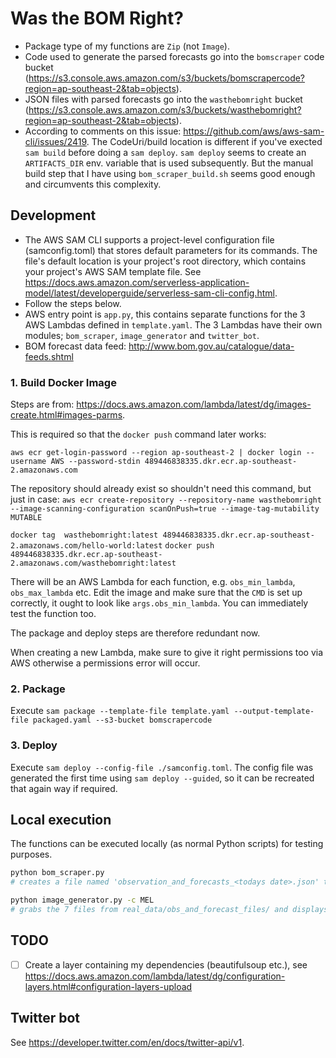 # Was the BOM Right?

- Package type of my functions are `Zip` (not `Image`).
- Code used to generate the parsed forecasts go into the `bomscraper` code bucket (https://s3.console.aws.amazon.com/s3/buckets/bomscrapercode?region=ap-southeast-2&tab=objects).
- JSON files with parsed forecasts go into the `wasthebomright` bucket (https://s3.console.aws.amazon.com/s3/buckets/wasthebomright?region=ap-southeast-2&tab=objects).
- According to comments on this issue: https://github.com/aws/aws-sam-cli/issues/2419. The CodeUri/build location is different if you've exected `sam build` before doing a `sam deploy`. `sam deploy` seems to create an `ARTIFACTS_DIR` env. variable that is used subsequently. But the manual build step that I have using `bom_scraper_build.sh` seems good enough and circumvents this complexity.

## Development

- The AWS SAM CLI supports a project-level configuration file (samconfig.toml) that stores default parameters for its commands. The file's default location is your project's root directory, which contains your project's AWS SAM template file. See https://docs.aws.amazon.com/serverless-application-model/latest/developerguide/serverless-sam-cli-config.html.
- Follow the steps below.
- AWS entry point is `app.py`, this contains separate functions for the 3 AWS Lambdas defined in `template.yaml`. The 3 Lambdas have their own modules; `bom_scraper`, `image_generator` and `twitter_bot`.
- BOM forecast data feed: http://www.bom.gov.au/catalogue/data-feeds.shtml

### 1. Build Docker Image

Steps are from: https://docs.aws.amazon.com/lambda/latest/dg/images-create.html#images-parms.

This is required so that the `docker push` command later works:

`aws ecr get-login-password --region ap-southeast-2 | docker login --username AWS --password-stdin 489446838335.dkr.ecr.ap-southeast-2.amazonaws.com`

The repository should already exist so shouldn't need this command, but just in case: `aws ecr create-repository --repository-name wasthebomright --image-scanning-configuration scanOnPush=true --image-tag-mutability MUTABLE`

`docker tag  wasthebomright:latest 489446838335.dkr.ecr.ap-southeast-2.amazonaws.com/hello-world:latest`
`docker push 489446838335.dkr.ecr.ap-southeast-2.amazonaws.com/wasthebomright:latest`

There will be an AWS Lambda for each function, e.g. `obs_min_lambda`, `obs_max_lambda` etc. Edit the image and make sure that the `CMD` is set up correctly, it ought to look like `args.obs_min_lambda`. You can immediately test the function too.

The package and deploy steps are therefore redundant now.

When creating a new Lambda, make sure to give it right permissions too via AWS otherwise a permissions error will occur.

### 2. Package

Execute `sam package --template-file template.yaml --output-template-file packaged.yaml --s3-bucket bomscrapercode`

### 3. Deploy

Execute `sam deploy --config-file ./samconfig.toml`. The config file was generated the first time using `sam deploy --guided`, so it can be recreated that again way if required.

## Local execution

The functions can be executed locally (as normal Python scripts) for testing purposes.

```bash
python bom_scraper.py
# creates a file named 'observation_and_forecasts_<todays date>.json' the output/ dir.

python image_generator.py -c MEL
# grabs the 7 files from real_data/obs_and_forecast_files/ and displays the plot for the selected city.
```

## TODO

- [ ] Create a layer containing my dependencies (beautifulsoup etc.), see https://docs.aws.amazon.com/lambda/latest/dg/configuration-layers.html#configuration-layers-upload

## Twitter bot

See https://developer.twitter.com/en/docs/twitter-api/v1.

